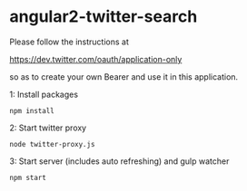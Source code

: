 # angular2-twitter-search

Please follow the instructions at

https://dev.twitter.com/oauth/application-only

so as to create your own Bearer and use it in this application.

1: Install packages
```
npm install
```
2: Start twitter proxy
```
node twitter-proxy.js
```
3: Start server (includes auto refreshing) and gulp watcher
```
npm start
```